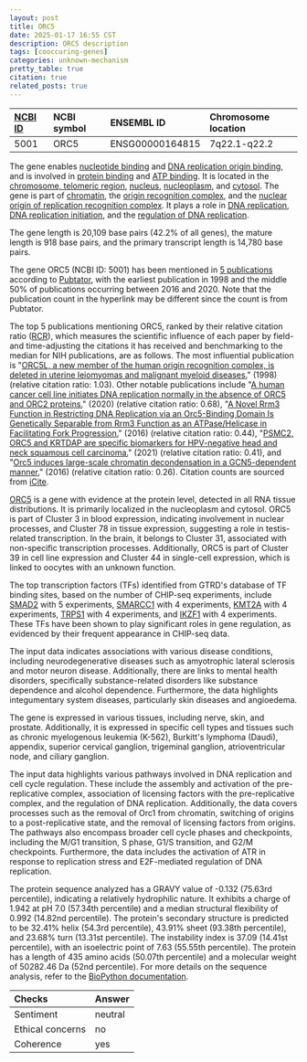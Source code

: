 ```yaml
---
layout: post
title: ORC5
date: 2025-01-17 16:55 CST
description: ORC5 description
tags: [cooccuring-genes]
categories: unknown-mechanism
pretty_table: true
citation: true
related_posts: true
---
```




| [NCBI ID](https://www.ncbi.nlm.nih.gov/gene/5001) | NCBI symbol | ENSEMBL ID | Chromosome location |
| :-------- | :------- | :-------- | :------- |
| 5001  | ORC5 | ENSG00000164815 | 7q22.1-q22.2 |



The gene enables [nucleotide binding](https://amigo.geneontology.org/amigo/term/GO:0000166) and [DNA replication origin binding](https://amigo.geneontology.org/amigo/term/GO:0003688), and is involved in [protein binding](https://amigo.geneontology.org/amigo/term/GO:0005515) and [ATP binding](https://amigo.geneontology.org/amigo/term/GO:0005524). It is located in the [chromosome, telomeric region](https://amigo.geneontology.org/amigo/term/GO:0000781), [nucleus](https://amigo.geneontology.org/amigo/term/GO:0005634), [nucleoplasm](https://amigo.geneontology.org/amigo/term/GO:0005654), and [cytosol](https://amigo.geneontology.org/amigo/term/GO:0005829). The gene is part of [chromatin](https://amigo.geneontology.org/amigo/term/GO:0000785), the [origin recognition complex](https://amigo.geneontology.org/amigo/term/GO:0000808), and the [nuclear origin of replication recognition complex](https://amigo.geneontology.org/amigo/term/GO:0005664). It plays a role in [DNA replication](https://amigo.geneontology.org/amigo/term/GO:0006260), [DNA replication initiation](https://amigo.geneontology.org/amigo/term/GO:0006270), and the [regulation of DNA replication](https://amigo.geneontology.org/amigo/term/GO:0006275).


The gene length is 20,109 base pairs (42.2% of all genes), the mature length is 918 base pairs, and the primary transcript length is 14,780 base pairs.


The gene ORC5 (NCBI ID: 5001) has been mentioned in [5 publications](https://pubmed.ncbi.nlm.nih.gov/?term=%22ORC5%22) according to [Pubtator](https://academic.oup.com/nar/article/47/W1/W587/5494727), with the earliest publication in 1998 and the middle 50% of publications occurring between 2016 and 2020. Note that the publication count in the hyperlink may be different since the count is from Pubtator.


The top 5 publications mentioning ORC5, ranked by their relative citation ratio ([RCR](https://journals.plos.org/plosbiology/article?id=10.1371/journal.pbio.1002541)), which measures the scientific influence of each paper by field- and time-adjusting the citations it has received and benchmarking to the median for NIH publications, are as follows. The most influential publication is "[ORC5L, a new member of the human origin recognition complex, is deleted in uterine leiomyomas and malignant myeloid diseases.](https://pubmed.ncbi.nlm.nih.gov/9765232)" (1998) (relative citation ratio: 1.03). Other notable publications include "[A human cancer cell line initiates DNA replication normally in the absence of ORC5 and ORC2 proteins.](https://pubmed.ncbi.nlm.nih.gov/32989049)" (2020) (relative citation ratio: 0.68), "[A Novel Rrm3 Function in Restricting DNA Replication via an Orc5-Binding Domain Is Genetically Separable from Rrm3 Function as an ATPase/Helicase in Facilitating Fork Progression.](https://pubmed.ncbi.nlm.nih.gov/27923055)" (2016) (relative citation ratio: 0.44), "[PSMC2, ORC5 and KRTDAP are specific biomarkers for HPV-negative head and neck squamous cell carcinoma.](https://pubmed.ncbi.nlm.nih.gov/33732365)" (2021) (relative citation ratio: 0.41), and "[Orc5 induces large-scale chromatin decondensation in a GCN5-dependent manner.](https://pubmed.ncbi.nlm.nih.gov/26644179)" (2016) (relative citation ratio: 0.26). Citation counts are sourced from [iCite](https://icite.od.nih.gov).


[ORC5](https://www.proteinatlas.org/ENSG00000164815-ORC5) is a gene with evidence at the protein level, detected in all RNA tissue distributions. It is primarily localized in the nucleoplasm and cytosol. ORC5 is part of Cluster 3 in blood expression, indicating involvement in nuclear processes, and Cluster 78 in tissue expression, suggesting a role in testis-related transcription. In the brain, it belongs to Cluster 31, associated with non-specific transcription processes. Additionally, ORC5 is part of Cluster 39 in cell line expression and Cluster 44 in single-cell expression, which is linked to oocytes with an unknown function.


The top transcription factors (TFs) identified from GTRD's database of TF binding sites, based on the number of CHIP-seq experiments, include [SMAD2](https://www.ncbi.nlm.nih.gov/gene/4087) with 5 experiments, [SMARCC1](https://www.ncbi.nlm.nih.gov/gene/6599) with 4 experiments, [KMT2A](https://www.ncbi.nlm.nih.gov/gene/4297) with 4 experiments, [TRPS1](https://www.ncbi.nlm.nih.gov/gene/7227) with 4 experiments, and [IKZF1](https://www.ncbi.nlm.nih.gov/gene/10320) with 4 experiments. These TFs have been shown to play significant roles in gene regulation, as evidenced by their frequent appearance in CHIP-seq data.



The input data indicates associations with various disease conditions, including neurodegenerative diseases such as amyotrophic lateral sclerosis and motor neuron disease. Additionally, there are links to mental health disorders, specifically substance-related disorders like substance dependence and alcohol dependence. Furthermore, the data highlights integumentary system diseases, particularly skin diseases and angioedema.



The gene is expressed in various tissues, including nerve, skin, and prostate. Additionally, it is expressed in specific cell types and tissues such as chronic myelogenous leukemia (K-562), Burkitt's lymphoma (Daudi), appendix, superior cervical ganglion, trigeminal ganglion, atrioventricular node, and ciliary ganglion.


The input data highlights various pathways involved in DNA replication and cell cycle regulation. These include the assembly and activation of the pre-replicative complex, association of licensing factors with the pre-replicative complex, and the regulation of DNA replication. Additionally, the data covers processes such as the removal of Orc1 from chromatin, switching of origins to a post-replicative state, and the removal of licensing factors from origins. The pathways also encompass broader cell cycle phases and checkpoints, including the M/G1 transition, S phase, G1/S transition, and G2/M checkpoints. Furthermore, the data includes the activation of ATR in response to replication stress and E2F-mediated regulation of DNA replication.



The protein sequence analyzed has a GRAVY value of -0.132 (75.63rd percentile), indicating a relatively hydrophilic nature. It exhibits a charge of 1.942 at pH 7.0 (57.34th percentile) and a median structural flexibility of 0.992 (14.82nd percentile). The protein's secondary structure is predicted to be 32.41% helix (54.3rd percentile), 43.91% sheet (93.38th percentile), and 23.68% turn (13.31st percentile). The instability index is 37.09 (14.41st percentile), with an isoelectric point of 7.63 (55.55th percentile). The protein has a length of 435 amino acids (50.07th percentile) and a molecular weight of 50282.46 Da (52nd percentile). For more details on the sequence analysis, refer to the [BioPython documentation](https://biopython.org/docs/1.75/api/Bio.SeqUtils.ProtParam.html).





| Checks    | Answer |
| :-------- | :------- |
| Sentiment  | neutral   |
| Ethical concerns | no     |
| Coherence    | yes    |